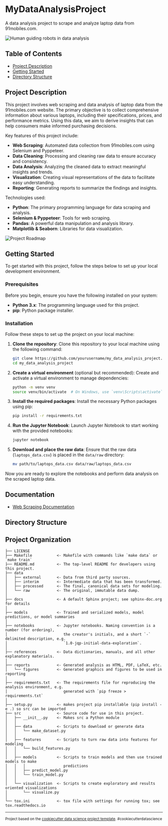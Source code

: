 # MyDataAnalysisProject

A data analysis project to scrape and analyze laptop data from 91mobiles.com.

![Human guiding robots in data analysis](docs/images/robot_data_analysis.png)

## Table of Contents
- [Project Description](#project-description)
- [Getting Started](#getting-started)
- [Directory Structure](#directory-structure)

## Project Description

This project involves web scraping and data analysis of laptop data from the 91mobiles.com website. The primary objective is to collect comprehensive information about various laptops, including their specifications, prices, and performance metrics. Using this data, we aim to derive insights that can help consumers make informed purchasing decisions.

Key features of this project include:
- **Web Scraping**: Automated data collection from 91mobiles.com using Selenium and Pyppeteer.
- **Data Cleaning**: Processing and cleaning raw data to ensure accuracy and consistency.
- **Data Analysis**: Analyzing the cleaned data to extract meaningful insights and trends.
- **Visualization**: Creating visual representations of the data to facilitate easy understanding.
- **Reporting**: Generating reports to summarize the findings and insights.

Technologies used:
- **Python**: The primary programming language for data scraping and analysis.
- **Selenium & Pyppeteer**: Tools for web scraping.
- **Pandas**: A powerful data manipulation and analysis library.
- **Matplotlib & Seaborn**: Libraries for data visualization.

![Project Roadmap](docs/images/project_roadmap.png)

## Getting Started

To get started with this project, follow the steps below to set up your local development environment.

### Prerequisites

Before you begin, ensure you have the following installed on your system:

- **Python 3.x**: The programming language used for this project.
- **pip**: Python package installer.

### Installation

Follow these steps to set up the project on your local machine:

1. **Clone the repository**:
   Clone this repository to your local machine using the following command:
    ```bash
    git clone https://github.com/yourusername/my_data_analysis_project.git
    cd my_data_analysis_project
    ```

2. **Create a virtual environment** (optional but recommended):
   Create and activate a virtual environment to manage dependencies:
    ```bash
    python -m venv venv
    source venv/bin/activate  # On Windows, use `venv\Scripts\activate`
    ```

3. **Install the required packages**:
   Install the necessary Python packages using pip:
    ```bash
    pip install -r requirements.txt
    ```

4. **Run the Jupyter Notebook**:
   Launch Jupyter Notebook to start working with the provided notebooks:
    ```bash
    jupyter notebook
    ```

5. **Download and place the raw data**:
   Ensure that the raw data (`laptops_data.csv`) is placed in the `data/raw` directory:
    ```bash
    mv path/to/laptops_data.csv data/raw/laptops_data.csv
    ```

Now you are ready to explore the notebooks and perform data analysis on the scraped laptop data.



## Documentation

- [Web Scraping Documentation](docs/web_scraping_documentation.md)


## Directory Structure



Project Organization
------------

    ├── LICENSE
    ├── Makefile           <- Makefile with commands like `make data` or `make train`
    ├── README.md          <- The top-level README for developers using this project.
    ├── data
    │   ├── external       <- Data from third party sources.
    │   ├── interim        <- Intermediate data that has been transformed.
    │   ├── processed      <- The final, canonical data sets for modeling.
    │   └── raw            <- The original, immutable data dump.
    │
    ├── docs               <- A default Sphinx project; see sphinx-doc.org for details
    │
    ├── models             <- Trained and serialized models, model predictions, or model summaries
    │
    ├── notebooks          <- Jupyter notebooks. Naming convention is a number (for ordering),
    │                         the creator's initials, and a short `-` delimited description, e.g.
    │                         `1.0-jqp-initial-data-exploration`.
    │
    ├── references         <- Data dictionaries, manuals, and all other explanatory materials.
    │
    ├── reports            <- Generated analysis as HTML, PDF, LaTeX, etc.
    │   └── figures        <- Generated graphics and figures to be used in reporting
    │
    ├── requirements.txt   <- The requirements file for reproducing the analysis environment, e.g.
    │                         generated with `pip freeze > requirements.txt`
    │
    ├── setup.py           <- makes project pip installable (pip install -e .) so src can be imported
    ├── src                <- Source code for use in this project.
    │   ├── __init__.py    <- Makes src a Python module
    │   │
    │   ├── data           <- Scripts to download or generate data
    │   │   └── make_dataset.py
    │   │
    │   ├── features       <- Scripts to turn raw data into features for modeling
    │   │   └── build_features.py
    │   │
    │   ├── models         <- Scripts to train models and then use trained models to make
    │   │   │                 predictions
    │   │   ├── predict_model.py
    │   │   └── train_model.py
    │   │
    │   └── visualization  <- Scripts to create exploratory and results oriented visualizations
    │       └── visualize.py
    │
    └── tox.ini            <- tox file with settings for running tox; see tox.readthedocs.io


--------

<p><small>Project based on the <a target="_blank" href="https://drivendata.github.io/cookiecutter-data-science/">cookiecutter data science project template</a>. #cookiecutterdatascience</small></p>
